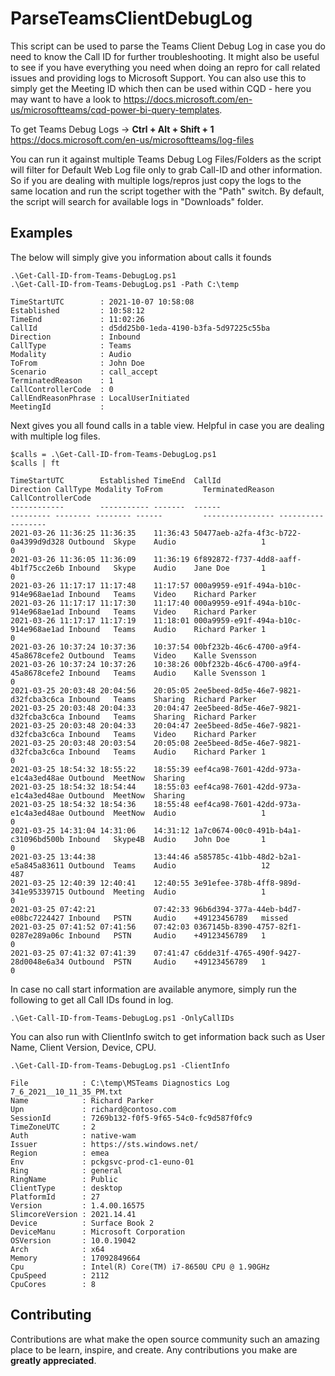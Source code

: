 # ParseTeamsClientDebugLog

This script can be used to parse the Teams Client Debug Log in case you do need to know the Call ID for further troubleshooting. It might also be useful to see if you have everything you need when doing an repro for call related issues and providing logs to Microsoft Support. You can also use this to simply get the Meeting ID which then can be used within CQD - here you may want to have a look to https://docs.microsoft.com/en-us/microsoftteams/cqd-power-bi-query-templates.

To get Teams Debug Logs -> **Ctrl + Alt + Shift + 1**
https://docs.microsoft.com/en-us/microsoftteams/log-files

You can run it against multiple Teams Debug Log Files/Folders as the script will filter for Default Web Log file only to grab Call-ID and other information. So if you are dealing with multiple logs/repros just copy the logs to the same location and run the script together with the "Path" switch. By default, the script will search for available logs in "Downloads" folder.

## Examples

The below will simply give you information about calls it founds
```
.\Get-Call-ID-from-Teams-DebugLog.ps1 
.\Get-Call-ID-from-Teams-DebugLog.ps1 -Path C:\temp
```

```
TimeStartUTC        : 2021-10-07 10:58:08
Established         : 10:58:12
TimeEnd             : 11:02:26
CallId              : d5dd25b0-1eda-4190-b3fa-5d97225c55ba
Direction           : Inbound
CallType            : Teams
Modality            : Audio
ToFrom              : John Doe
Scenario            : call_accept
TerminatedReason    : 1
CallControllerCode  : 0
CallEndReasonPhrase : LocalUserInitiated
MeetingId           :
```

Next gives you all found calls in a table view. Helpful in case you are dealing with multiple log files.
```
$calls = .\Get-Call-ID-from-Teams-DebugLog.ps1
$calls | ft
```

```
TimeStartUTC        Established TimeEnd  CallId                               Direction CallType Modality ToFrom         TerminatedReason CallControllerCode
------------        ----------- -------  ------                               --------- -------- -------- ------         ---------------- ------------------
2021-03-26 11:36:25 11:36:35    11:36:43 50477aeb-a2fa-4f3c-b722-0a4399d9d328 Outbound  Skype    Audio                   1                0
2021-03-26 11:36:05 11:36:09    11:36:19 6f892872-f737-4dd8-aaff-4b1f75cc2e6b Inbound   Skype    Audio    Jane Doe    	 1                0
2021-03-26 11:17:17 11:17:48    11:17:57 000a9959-e91f-494a-b10c-914e968ae1ad Inbound   Teams    Video    Richard Parker
2021-03-26 11:17:17 11:17:30    11:17:40 000a9959-e91f-494a-b10c-914e968ae1ad Inbound   Teams    Video    Richard Parker
2021-03-26 11:17:17 11:17:19    11:18:01 000a9959-e91f-494a-b10c-914e968ae1ad Inbound   Teams    Audio    Richard Parker 1                0
2021-03-26 10:37:24 10:37:36    10:37:54 00bf232b-46c6-4700-a9f4-45a8678cefe2 Outbound  Teams    Video    Kalle Svensson
2021-03-26 10:37:24 10:37:26    10:38:26 00bf232b-46c6-4700-a9f4-45a8678cefe2 Inbound   Teams    Audio    Kalle Svensson 1                0
2021-03-25 20:03:48 20:04:56    20:05:05 2ee5beed-8d5e-46e7-9821-d32fcba3c6ca Inbound   Teams    Sharing  Richard Parker
2021-03-25 20:03:48 20:04:33    20:04:47 2ee5beed-8d5e-46e7-9821-d32fcba3c6ca Inbound   Teams    Sharing  Richard Parker
2021-03-25 20:03:48 20:04:33    20:04:47 2ee5beed-8d5e-46e7-9821-d32fcba3c6ca Inbound   Teams    Video    Richard Parker
2021-03-25 20:03:48 20:03:54    20:05:08 2ee5beed-8d5e-46e7-9821-d32fcba3c6ca Inbound   Teams    Audio    Richard Parker 1                0
2021-03-25 18:54:32 18:55:22    18:55:39 eef4ca98-7601-42dd-973a-e1c4a3ed48ae Outbound  MeetNow  Sharing
2021-03-25 18:54:32 18:54:44    18:55:03 eef4ca98-7601-42dd-973a-e1c4a3ed48ae Outbound  MeetNow  Sharing
2021-03-25 18:54:32 18:54:36    18:55:48 eef4ca98-7601-42dd-973a-e1c4a3ed48ae Outbound  MeetNow  Audio                   1                0
2021-03-25 14:31:04 14:31:06    14:31:12 1a7c0674-00c0-491b-b4a1-c31096bd500b Inbound   Skype4B  Audio    John Doe       1                0
2021-03-25 13:44:38             13:44:46 a585785c-41bb-48d2-b2a1-e5a845a83611 Outbound  Teams    Audio                   12               487
2021-03-25 12:40:39 12:40:41    12:40:55 3e91efee-378b-4ff8-989d-341e95339715 Outbound  Meeting  Audio                   1                0
2021-03-25 07:42:21             07:42:33 96b6d394-377a-44eb-b4d7-e08bc7224427 Inbound   PSTN     Audio    +49123456789   missed
2021-03-25 07:41:52 07:41:56    07:42:03 0367145b-8390-4757-82f1-0287e289a06c Inbound   PSTN     Audio    +49123456789   1                0
2021-03-25 07:41:32 07:41:39    07:41:47 c6dde31f-4765-490f-9427-28d0048e6a34 Outbound  PSTN     Audio    +49123456789   1                0
```

In case no call start information are available anymore, simply run the following to get all Call IDs found in log.
```
.\Get-Call-ID-from-Teams-DebugLog.ps1 -OnlyCallIDs
```

You can also run with ClientInfo switch to get information back such as User Name, Client Version, Device, CPU.
```
.\Get-Call-ID-from-Teams-DebugLog.ps1 -ClientInfo
```

```
File            : C:\temp\MSTeams Diagnostics Log 7_6_2021__10_11_35_PM.txt
Name            : Richard Parker
Upn             : richard@contoso.com
SessionId       : 7269b132-f0f5-9f65-54c0-fc9d587f0fc9
TimeZoneUTC     : 2
Auth            : native-wam
Issuer          : https://sts.windows.net/
Region          : emea
Env             : pckgsvc-prod-c1-euno-01
Ring            : general
RingName        : Public
ClientType      : desktop
PlatformId      : 27
Version         : 1.4.00.16575
SlimcoreVersion : 2021.14.41
Device          : Surface Book 2
DeviceManu      : Microsoft Corporation
OSVersion       : 10.0.19042
Arch            : x64
Memory          : 17092849664
Cpu             : Intel(R) Core(TM) i7-8650U CPU @ 1.90GHz
CpuSpeed        : 2112
CpuCores        : 8
```

## Contributing

Contributions are what make the open source community such an amazing place to be learn, inspire, and create. Any contributions you make are **greatly appreciated**.
